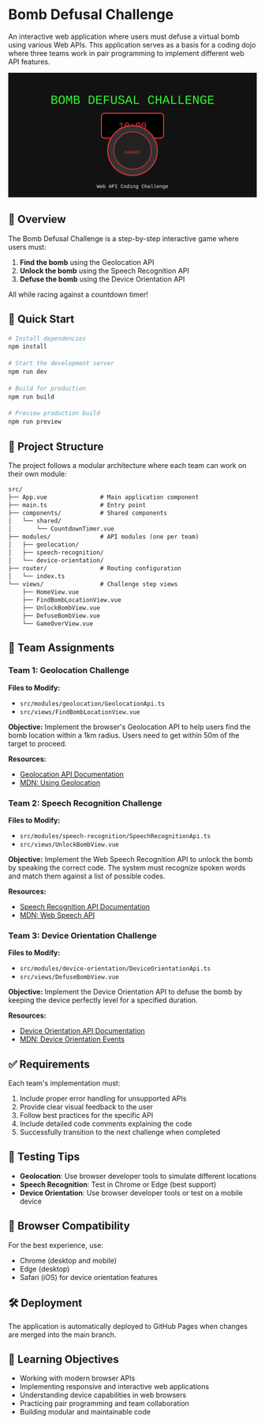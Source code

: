 # Bomb Defusal Challenge

An interactive web application where users must defuse a virtual bomb using various Web APIs. This application serves as a basis for a coding dojo where three teams work in pair programming to implement different web API features.

![Bomb Defusal Challenge](./src/assets/bomb-defusal-challenge.svg)

## 🚨 Overview

The Bomb Defusal Challenge is a step-by-step interactive game where users must:

1. **Find the bomb** using the Geolocation API
2. **Unlock the bomb** using the Speech Recognition API
3. **Defuse the bomb** using the Device Orientation API

All while racing against a countdown timer!

## 🚀 Quick Start

```bash
# Install dependencies
npm install

# Start the development server
npm run dev

# Build for production
npm run build

# Preview production build
npm run preview
```

## 🧩 Project Structure

The project follows a modular architecture where each team can work on their own module:

```
src/
├── App.vue               # Main application component
├── main.ts               # Entry point
├── components/           # Shared components
│   └── shared/
│       └── CountdownTimer.vue
├── modules/              # API modules (one per team)
│   ├── geolocation/
│   ├── speech-recognition/
│   └── device-orientation/
├── router/               # Routing configuration
│   └── index.ts
└── views/                # Challenge step views
    ├── HomeView.vue
    ├── FindBombLocationView.vue
    ├── UnlockBombView.vue
    ├── DefuseBombView.vue
    └── GameOverView.vue
```

## 👥 Team Assignments

### Team 1: Geolocation Challenge

**Files to Modify:**
- `src/modules/geolocation/GeolocationApi.ts`
- `src/views/FindBombLocationView.vue`

**Objective:**
Implement the browser's Geolocation API to help users find the bomb location within a 1km radius. Users need to get within 50m of the target to proceed.

**Resources:**
- [Geolocation API Documentation](https://whatwebcando.today/geolocation.html)
- [MDN: Using Geolocation](https://developer.mozilla.org/en-US/docs/Web/API/Geolocation_API/Using_the_Geolocation_API)

### Team 2: Speech Recognition Challenge

**Files to Modify:**
- `src/modules/speech-recognition/SpeechRecognitionApi.ts`
- `src/views/UnlockBombView.vue`

**Objective:**
Implement the Web Speech Recognition API to unlock the bomb by speaking the correct code. The system must recognize spoken words and match them against a list of possible codes.

**Resources:**
- [Speech Recognition API Documentation](https://whatwebcando.today/speech-recognition.html)
- [MDN: Web Speech API](https://developer.mozilla.org/en-US/docs/Web/API/Web_Speech_API)

### Team 3: Device Orientation Challenge

**Files to Modify:**
- `src/modules/device-orientation/DeviceOrientationApi.ts`
- `src/views/DefuseBombView.vue`

**Objective:**
Implement the Device Orientation API to defuse the bomb by keeping the device perfectly level for a specified duration.

**Resources:**
- [Device Orientation API Documentation](https://whatwebcando.today/device-position.html)
- [MDN: Device Orientation Events](https://developer.mozilla.org/en-US/docs/Web/API/Device_orientation_events)

## ✅ Requirements

Each team's implementation must:

1. Include proper error handling for unsupported APIs
2. Provide clear visual feedback to the user
3. Follow best practices for the specific API
4. Include detailed code comments explaining the code
5. Successfully transition to the next challenge when completed

## 🧪 Testing Tips

- **Geolocation**: Use browser developer tools to simulate different locations
- **Speech Recognition**: Test in Chrome or Edge (best support)
- **Device Orientation**: Use browser developer tools or test on a mobile device

## 📱 Browser Compatibility

For the best experience, use:
- Chrome (desktop and mobile)
- Edge (desktop)
- Safari (iOS) for device orientation features

## 🛠 Deployment

The application is automatically deployed to GitHub Pages when changes are merged into the main branch.

## 🧠 Learning Objectives

- Working with modern browser APIs
- Implementing responsive and interactive web applications
- Understanding device capabilities in web browsers
- Practicing pair programming and team collaboration
- Building modular and maintainable code
